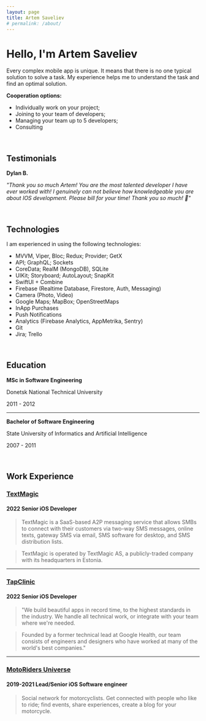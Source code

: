 ```yaml
---
layout: page
title: Artem Saveliev
# permalink: /about/
---
```


# Hello, I'm Artem Saveliev

Every complex mobile app is unique. It means that there is no one typical solution to solve a task. My experience helps me to understand the task and find an optimal solution.

**Cooperation options:**
- Individually work on your project;
- Joining to your team of developers;
- Managing your team up to 5 developers;
- Consulting

<br>

## Testimonials

**Dylan B.**

*"Thank you so much Artem! You are the most talented developer I have ever worked with! I genuinely can not believe how knowledgeable you are about IOS development. Please bill for your time! Thank you so much! 🙂"*

<br>

## Technologies

I am experienced in using the following technologies:

* MVVM, Viper, Bloc; Redux; Provider; GetX
* API; GraphQL; Sockets
* CoreData; RealM (MongoDB), SQLite
* UIKit; Storyboard; AutoLayout; SnapKit
* SwiftUI + Combine
* Firebase (Realtime Database, Firestore, Auth, Messaging)
* Camera (Photo, Video)
* Google Maps; MapBox; OpenStreetMaps
* InApp Purchases
* Push Notifications
* Analytics (Firebase Analytics, AppMetrika, Sentry)
* Git
* Jira; Trello

<br>

## Education

**MSc in Software Engineering**

Donetsk National Technical University

2011 - 2012

---

**Bachelor of Software Engineering**

State University of Informatics and Artificial Intelligence

2007 - 2011

<br>

## Work Experience

### [TextMagic](https://www.textmagic.com)
#### 2022 Senior iOS Developer

> TextMagic is a SaaS-based A2P messaging service that allows SMBs to connect with their customers via two-way SMS messages, online texts, gateway SMS via email, SMS software for desktop, and SMS distribution lists.

> TextMagic is operated by TextMagic AS, a publicly-traded company with its headquarters in Estonia.

---

### [TapClinic](https://www.tap.clinic)
#### 2022 Senior iOS Developer

> "We build beautiful apps in record time, to the highest standards in the industry. We handle all technical work, or integrate with your team where we're needed.

> Founded by a former technical lead at Google Health, our team consists of engineers and designers who have worked at many of the world's best companies."

---

### [MotoRiders Universe](https://motoridersuniverse.com)
#### 2019-2021 Lead/Senior iOS Software engineer

> Social network for motorcyclists. Get connected with people who like to ride; find events, share experiences, create a blog for your motorcycle.

